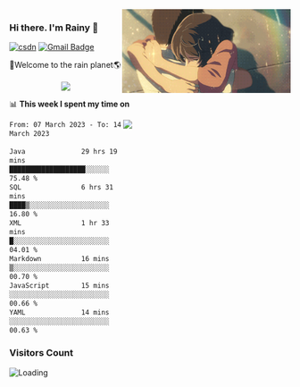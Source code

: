 <img  align='right' height="150" src="https://github.com/LikeRainDay/LikeRainDay/blob/master/pic/img_rain_1.gif?raw=true">



### Hi there. I'm Rainy :lemon:

[![csdn](https://img.shields.io/badge/-csdn-c14438?style=flat-square&logo=c&logoColor=white)](https://blog.csdn.net/qq_15807167)
[![Gmail Badge](https://img.shields.io/badge/-gmail-c14438?style=flat-square&logo=Gmail&logoColor=white&link=mailto:houshuai0816@gmail.com)](mailto:houshuai0816@gmail.com)

🚀Welcome to the rain planet🌎

<center>
<img align='center'  src="https://source.unsplash.com/random/1200x600">
</center>

📊 **This week I spent my time on**

<img align='right'   width="300" src="https://github-readme-stats.vercel.app/api?username=LikeRainDay&show_icons=true&title_color=fff&icon_color=79ff97&text_color=9f9f9f&bg_color=151515&count_private=true">

<!--START_SECTION:waka-->

```text
From: 07 March 2023 - To: 14 March 2023

Java              29 hrs 19 mins  ███████████████████░░░░░░   75.48 %
SQL               6 hrs 31 mins   ████▒░░░░░░░░░░░░░░░░░░░░   16.80 %
XML               1 hr 33 mins    █░░░░░░░░░░░░░░░░░░░░░░░░   04.01 %
Markdown          16 mins         ▒░░░░░░░░░░░░░░░░░░░░░░░░   00.70 %
JavaScript        15 mins         ░░░░░░░░░░░░░░░░░░░░░░░░░   00.66 %
YAML              14 mins         ░░░░░░░░░░░░░░░░░░░░░░░░░   00.63 %
```

<!--END_SECTION:waka-->

### Visitors Count
<img align="left" src = "https://profile-counter.glitch.me/LikeRainDay/count.svg" alt ="Loading">
